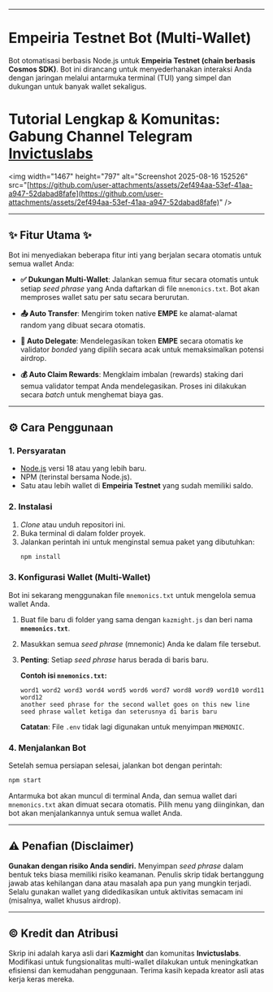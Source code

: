 -----

# Empeiria Testnet Bot (Multi-Wallet)

Bot otomatisasi berbasis Node.js untuk **Empeiria Testnet (chain berbasis Cosmos SDK)**. Bot ini dirancang untuk menyederhanakan interaksi Anda dengan jaringan melalui antarmuka terminal (TUI) yang simpel dan dukungan untuk banyak wallet sekaligus.

# Tutorial Lengkap & Komunitas: Gabung Channel Telegram [Invictuslabs](https://t.me/invictuslabs)

\<img width="1467" height="797" alt="Screenshot 2025-08-16 152526" src="[https://github.com/user-attachments/assets/2ef494aa-53ef-41aa-a947-52dabad8fafe](https://github.com/user-attachments/assets/2ef494aa-53ef-41aa-a947-52dabad8fafe)" /\>

-----

## ✨ Fitur Utama ✨

Bot ini menyediakan beberapa fitur inti yang berjalan secara otomatis untuk semua wallet Anda:

  - **✅ Dukungan Multi-Wallet**: Jalankan semua fitur secara otomatis untuk setiap *seed phrase* yang Anda daftarkan di file `mnemonics.txt`. Bot akan memproses wallet satu per satu secara berurutan.

  - **📤 Auto Transfer**: Mengirim token native **EMPE** ke alamat-alamat random yang dibuat secara otomatis.

  - **🏦 Auto Delegate**: Mendelegasikan token **EMPE** secara otomatis ke validator *bonded* yang dipilih secara acak untuk memaksimalkan potensi airdrop.

  - **💰 Auto Claim Rewards**: Mengklaim imbalan (rewards) staking dari semua validator tempat Anda mendelegasikan. Proses ini dilakukan secara *batch* untuk menghemat biaya gas.

-----

## ⚙️ Cara Penggunaan

### 1\. Persyaratan

  - [Node.js](https://nodejs.org/) versi 18 atau yang lebih baru.
  - NPM (terinstal bersama Node.js).
  - Satu atau lebih wallet di **Empeiria Testnet** yang sudah memiliki saldo.

### 2\. Instalasi

1.  *Clone* atau unduh repositori ini.
2.  Buka terminal di dalam folder proyek.
3.  Jalankan perintah ini untuk menginstal semua paket yang dibutuhkan:
    ```bash
    npm install
    ```

### 3\. Konfigurasi Wallet (Multi-Wallet)

Bot ini sekarang menggunakan file `mnemonics.txt` untuk mengelola semua wallet Anda.

1.  Buat file baru di folder yang sama dengan `kazmight.js` dan beri nama **`mnemonics.txt`**.

2.  Masukkan semua *seed phrase* (mnemonic) Anda ke dalam file tersebut.

3.  **Penting**: Setiap *seed phrase* harus berada di baris baru.

    **Contoh isi `mnemonics.txt`:**

    ```
    word1 word2 word3 word4 word5 word6 word7 word8 word9 word10 word11 word12
    another seed phrase for the second wallet goes on this new line
    seed phrase wallet ketiga dan seterusnya di baris baru
    ```

    **Catatan**: File `.env` tidak lagi digunakan untuk menyimpan `MNEMONIC`.

### 4\. Menjalankan Bot

Setelah semua persiapan selesai, jalankan bot dengan perintah:

```bash
npm start
```

Antarmuka bot akan muncul di terminal Anda, dan semua wallet dari `mnemonics.txt` akan dimuat secara otomatis. Pilih menu yang diinginkan, dan bot akan menjalankannya untuk semua wallet Anda.

-----

## ⚠️ Penafian (Disclaimer)

**Gunakan dengan risiko Anda sendiri.** Menyimpan *seed phrase* dalam bentuk teks biasa memiliki risiko keamanan. Penulis skrip tidak bertanggung jawab atas kehilangan dana atau masalah apa pun yang mungkin terjadi. Selalu gunakan wallet yang didedikasikan untuk aktivitas semacam ini (misalnya, wallet khusus airdrop).

-----

## ©️ Kredit dan Atribusi

Skrip ini adalah karya asli dari **Kazmight** dan komunitas **Invictuslabs**. Modifikasi untuk fungsionalitas multi-wallet dilakukan untuk meningkatkan efisiensi dan kemudahan penggunaan. Terima kasih kepada kreator asli atas kerja keras mereka.
